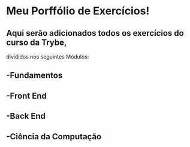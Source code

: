 # Meu Porffólio de Exercícios!

## Aqui serão adicionados todos os exercícios do curso da Trybe,
divididos nos seguintes Módulos:

## -Fundamentos
## -Front End
## -Back End
## -Ciência da Computação
